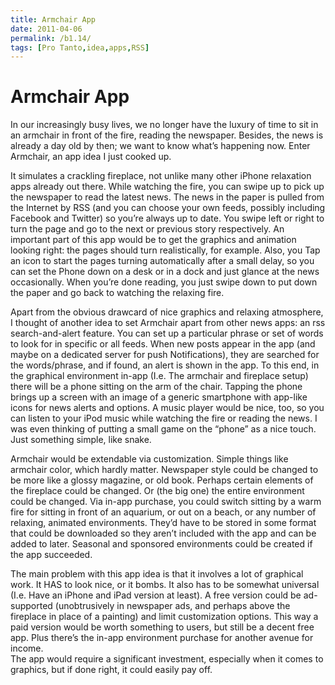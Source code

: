 ```yaml
---
title: Armchair App
date: 2011-04-06
permalink: /b1.14/
tags: [Pro Tanto,idea,apps,RSS]
---
```


# Armchair App

In our increasingly busy lives, we no longer have the luxury of time to sit in an armchair in front of the fire, reading the newspaper. Besides, the news is already a day old by then; we want to know what’s happening now. Enter Armchair, an app idea I just cooked up.

It simulates a crackling fireplace, not unlike many other iPhone relaxation apps already out there. While watching the fire, you can swipe up to pick up the newspaper to read the latest news. The news in the paper is pulled from the Internet by RSS (and you can choose your own feeds, possibly including Facebook and Twitter) so you’re always up to date. You swipe left or right to turn the page and go to the next or previous story respectively. An important part of this app would be to get the graphics and animation looking right: the pages should turn realistically, for example. Also, you Tap an icon to start the pages turning automatically after a small delay, so you can set the Phone down on a desk or in a dock and just glance at the news occasionally. When you’re done reading, you just swipe down to put down the paper and go back to watching the relaxing fire.

Apart from the obvious drawcard of nice graphics and relaxing atmosphere, I thought of another idea to set Armchair apart from other news apps: an rss search-and-alert feature. You can set up a particular phrase or set of words to look for in specific or all feeds. When new posts appear in the app (and maybe on a dedicated server for push Notifications), they are searched for the words/phrase, and if found, an alert is shown in the app. To this end, in the graphical environment in-app (I.e. The armchair and fireplace setup) there will be a phone sitting on the arm of the chair. Tapping the phone brings up a screen with an image of a generic smartphone with app-like icons for news alerts and options. A music player would be nice, too, so you can listen to your iPod music while watching the fire or reading the news. I was even thinking of putting a small game on the “phone” as a nice touch. Just something simple, like snake.

Armchair would be extendable via customization. Simple things like armchair color, which hardly matter. Newspaper style could be changed to be more like a glossy magazine, or old book. Perhaps certain elements of the fireplace could be changed. Or (the big one) the entire environment could be changed. Via in-app purchase, you could switch sitting by a warm fire for sitting in front of an aquarium, or out on a beach, or any number of relaxing, animated environments. They’d have to be stored in some format that could be downloaded so they aren’t included with the app and can be added to later. Seasonal and sponsored environments could be created if the app succeeded.

The main problem with this app idea is that it involves a lot of graphical work. It HAS to look nice, or it bombs. It also has to be somewhat universal (I.e. Have an iPhone and iPad version at least). A free version could be ad-supported (unobtrusively in newspaper ads, and perhaps above the fireplace in place of a painting) and limit customization options. This way a paid version would be worth something to users, but still be a decent free app. Plus there’s the in-app environment purchase for another avenue for income.  
The app would require a significant investment, especially when it comes to graphics, but if done right, it could easily pay off.